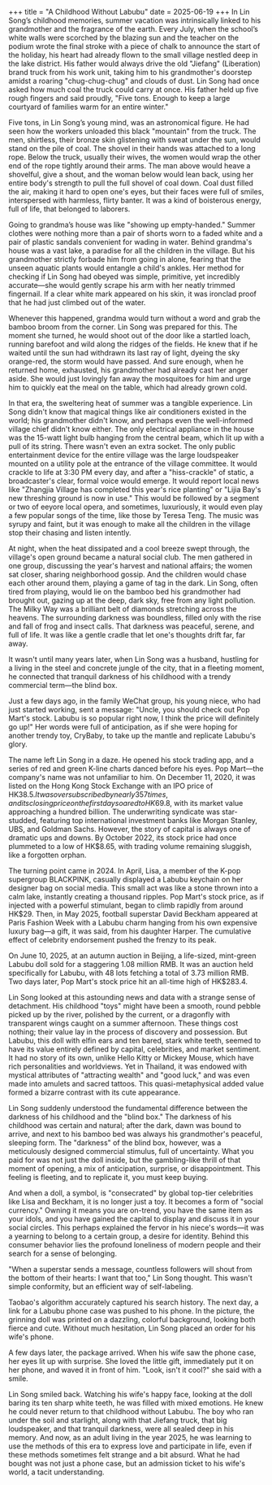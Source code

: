 +++
title = "A Childhood Without Labubu"
date = 2025-06-19
+++
In Lin Song’s childhood memories, summer vacation was intrinsically linked to his grandmother and the fragrance of the earth. Every July, when the school’s white walls were scorched by the blazing sun and the teacher on the podium wrote the final stroke with a piece of chalk to announce the start of the holiday, his heart had already flown to the small village nestled deep in the lake district. His father would always drive the old "Jiefang" (Liberation) brand truck from his work unit, taking him to his grandmother's doorstep amidst a roaring "chug-chug-chug" and clouds of dust. Lin Song had once asked how much coal the truck could carry at once. His father held up five rough fingers and said proudly, "Five tons. Enough to keep a large courtyard of families warm for an entire winter."

Five tons, in Lin Song’s young mind, was an astronomical figure. He had seen how the workers unloaded this black "mountain" from the truck. The men, shirtless, their bronze skin glistening with sweat under the sun, would stand on the pile of coal. The shovel in their hands was attached to a long rope. Below the truck, usually their wives, the women would wrap the other end of the rope tightly around their arms. The man above would heave a shovelful, give a shout, and the woman below would lean back, using her entire body's strength to pull the full shovel of coal down. Coal dust filled the air, making it hard to open one's eyes, but their faces were full of smiles, interspersed with harmless, flirty banter. It was a kind of boisterous energy, full of life, that belonged to laborers.

Going to grandma’s house was like "showing up empty-handed." Summer clothes were nothing more than a pair of shorts worn to a faded white and a pair of plastic sandals convenient for wading in water. Behind grandma's house was a vast lake, a paradise for all the children in the village. But his grandmother strictly forbade him from going in alone, fearing that the unseen aquatic plants would entangle a child's ankles. Her method for checking if Lin Song had obeyed was simple, primitive, yet incredibly accurate—she would gently scrape his arm with her neatly trimmed fingernail. If a clear white mark appeared on his skin, it was ironclad proof that he had just climbed out of the water.

Whenever this happened, grandma would turn without a word and grab the bamboo broom from the corner. Lin Song was prepared for this. The moment she turned, he would shoot out of the door like a startled loach, running barefoot and wild along the ridges of the fields. He knew that if he waited until the sun had withdrawn its last ray of light, dyeing the sky orange-red, the storm would have passed. And sure enough, when he returned home, exhausted, his grandmother had already cast her anger aside. She would just lovingly fan away the mosquitoes for him and urge him to quickly eat the meal on the table, which had already grown cold.

In that era, the sweltering heat of summer was a tangible experience. Lin Song didn't know that magical things like air conditioners existed in the world; his grandmother didn't know, and perhaps even the well-informed village chief didn't know either. The only electrical appliance in the house was the 15-watt light bulb hanging from the central beam, which lit up with a pull of its string. There wasn't even an extra socket. The only public entertainment device for the entire village was the large loudspeaker mounted on a utility pole at the entrance of the village committee. It would crackle to life at 3:30 PM every day, and after a "hiss-crackle" of static, a broadcaster's clear, formal voice would emerge. It would report local news like "Zhangjia Village has completed this year's rice planting" or "Lijia Bay's new threshing ground is now in use." This would be followed by a segment or two of eeyore local opera, and sometimes, luxuriously, it would even play a few popular songs of the time, like those by Teresa Teng. The music was syrupy and faint, but it was enough to make all the children in the village stop their chasing and listen intently.

At night, when the heat dissipated and a cool breeze swept through, the village's open ground became a natural social club. The men gathered in one group, discussing the year's harvest and national affairs; the women sat closer, sharing neighborhood gossip. And the children would chase each other around them, playing a game of tag in the dark. Lin Song, often tired from playing, would lie on the bamboo bed his grandmother had brought out, gazing up at the deep, dark sky, free from any light pollution. The Milky Way was a brilliant belt of diamonds stretching across the heavens. The surrounding darkness was boundless, filled only with the rise and fall of frog and insect calls. That darkness was peaceful, serene, and full of life. It was like a gentle cradle that let one's thoughts drift far, far away.

It wasn't until many years later, when Lin Song was a husband, hustling for a living in the steel and concrete jungle of the city, that in a fleeting moment, he connected that tranquil darkness of his childhood with a trendy commercial term—the blind box.

Just a few days ago, in the family WeChat group, his young niece, who had just started working, sent a message: "Uncle, you should check out Pop Mart's stock. Labubu is so popular right now, I think the price will definitely go up!" Her words were full of anticipation, as if she were hoping for another trendy toy, CryBaby, to take up the mantle and replicate Labubu's glory.

The name left Lin Song in a daze. He opened his stock trading app, and a series of red and green K-line charts danced before his eyes. Pop Mart—the company's name was not unfamiliar to him. On December 11, 2020, it was listed on the Hong Kong Stock Exchange with an IPO price of HK$38.5. It was oversubscribed by nearly 357 times, and its closing price on the first day soared to HK$69.8, with its market value approaching a hundred billion. The underwriting syndicate was star-studded, featuring top international investment banks like Morgan Stanley, UBS, and Goldman Sachs. However, the story of capital is always one of dramatic ups and downs. By October 2022, its stock price had once plummeted to a low of HK$8.65, with trading volume remaining sluggish, like a forgotten orphan.

The turning point came in 2024. In April, Lisa, a member of the K-pop supergroup BLACKPINK, casually displayed a Labubu keychain on her designer bag on social media. This small act was like a stone thrown into a calm lake, instantly creating a thousand ripples. Pop Mart's stock price, as if injected with a powerful stimulant, began to climb rapidly from around HK$29. Then, in May 2025, football superstar David Beckham appeared at Paris Fashion Week with a Labubu charm hanging from his own expensive luxury bag—a gift, it was said, from his daughter Harper. The cumulative effect of celebrity endorsement pushed the frenzy to its peak.

On June 10, 2025, at an autumn auction in Beijing, a life-sized, mint-green Labubu doll sold for a staggering 1.08 million RMB. It was an auction held specifically for Labubu, with 48 lots fetching a total of 3.73 million RMB. Two days later, Pop Mart's stock price hit an all-time high of HK$283.4.

Lin Song looked at this astounding news and data with a strange sense of detachment. His childhood "toys" might have been a smooth, round pebble picked up by the river, polished by the current, or a dragonfly with transparent wings caught on a summer afternoon. These things cost nothing; their value lay in the process of discovery and possession. But Labubu, this doll with elfin ears and ten bared, stark white teeth, seemed to have its value entirely defined by capital, celebrities, and market sentiment. It had no story of its own, unlike Hello Kitty or Mickey Mouse, which have rich personalities and worldviews. Yet in Thailand, it was endowed with mystical attributes of "attracting wealth" and "good luck," and was even made into amulets and sacred tattoos. This quasi-metaphysical added value formed a bizarre contrast with its cute appearance.

Lin Song suddenly understood the fundamental difference between the darkness of his childhood and the "blind box." The darkness of his childhood was certain and natural; after the dark, dawn was bound to arrive, and next to his bamboo bed was always his grandmother's peaceful, sleeping form. The "darkness" of the blind box, however, was a meticulously designed commercial stimulus, full of uncertainty. What you paid for was not just the doll inside, but the gambling-like thrill of that moment of opening, a mix of anticipation, surprise, or disappointment. This feeling is fleeting, and to replicate it, you must keep buying.

And when a doll, a symbol, is "consecrated" by global top-tier celebrities like Lisa and Beckham, it is no longer just a toy. It becomes a form of "social currency." Owning it means you are on-trend, you have the same item as your idols, and you have gained the capital to display and discuss it in your social circles. This perhaps explained the fervor in his niece's words—it was a yearning to belong to a certain group, a desire for identity. Behind this consumer behavior lies the profound loneliness of modern people and their search for a sense of belonging.

"When a superstar sends a message, countless followers will shout from the bottom of their hearts: I want that too," Lin Song thought. This wasn't simple conformity, but an efficient way of self-labeling.

Taobao's algorithm accurately captured his search history. The next day, a link for a Labubu phone case was pushed to his phone. In the picture, the grinning doll was printed on a dazzling, colorful background, looking both fierce and cute. Without much hesitation, Lin Song placed an order for his wife's phone.

A few days later, the package arrived. When his wife saw the phone case, her eyes lit up with surprise. She loved the little gift, immediately put it on her phone, and waved it in front of him. "Look, isn't it cool?" she said with a smile.

Lin Song smiled back. Watching his wife's happy face, looking at the doll baring its ten sharp white teeth, he was filled with mixed emotions. He knew he could never return to that childhood without Labubu. The boy who ran under the soil and starlight, along with that Jiefang truck, that big loudspeaker, and that tranquil darkness, were all sealed deep in his memory. And now, as an adult living in the year 2025, he was learning to use the methods of this era to express love and participate in life, even if these methods sometimes felt strange and a bit absurd. What he had bought was not just a phone case, but an admission ticket to his wife's world, a tacit understanding.


